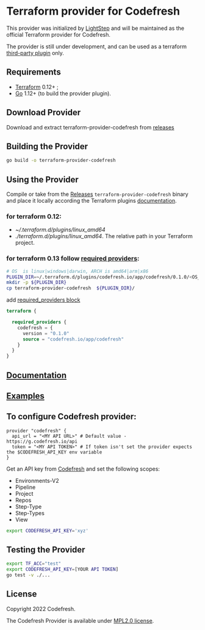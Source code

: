 # Terraform provider for Codefresh

This provider was initialized by [LightStep](https://lightstep.com/) and will be maintained as the official Terraform provider for Codefresh.

The provider is still under development, and can be used as a terraform [third-party plugin](https://www.terraform.io/docs/configuration/providers.html#third-party-plugins) only.

## Requirements

- [Terraform](https://www.terraform.io/downloads.html) 0.12+ ;
- [Go](https://golang.org/doc/install) 1.12+ (to build the provider plugin).

## Download Provider
Download and extract terraform-provider-codefresh from [releases](https://github.com/codefresh-io/terraform-provider-codefresh/releases)

## Building the Provider

```sh
go build -o terraform-provider-codefresh
```

## Using the Provider

Compile or take from the [Releases](https://github.com/codefresh-contrib/terraform-provider-codefresh/releases) `terraform-provider-codefresh` binary and place it locally according the Terraform plugins [documentation](https://www.terraform.io/docs/configuration/providers.html#third-party-plugins).

### for terraform 0.12:
- _~/.terraform.d/plugins/linux\_amd64_
- _./terraform.d/plugins/linux\_amd64_. The relative path in your Terraform project.

### for terraform 0.13 follow [required providers](https://www.terraform.io/docs/configuration/provider-requirements.html):
```bash
# OS  is linux|windows|darwin, ARCH is amd64|arm|x86
PLUGIN_DIR=~/.terraform.d/plugins/codefresh.io/app/codefresh/0.1.0/<OS_ARCH>
mkdir -p ${PLUGIN_DIR}
cp terraform-provider-codefresh  ${PLUGIN_DIR}/
```

add [required_providers block](https://www.terraform.io/docs/configuration/provider-requirements.html#requiring-providers)
```terraform
terraform {

  required_providers {
    codefresh = {
      version = "0.1.0"
      source = "codefresh.io/app/codefresh"
    }
  }
}
```


## [Documentation](./docs)

## [Examples](./examples)

## To configure Codefresh provider:

```hcl
provider "codefresh" {
  api_url = "<MY API URL>" # Default value - https://g.codefresh.io/api
  token = "<MY API TOKEN>" # If token isn't set the provider expects the $CODEFRESH_API_KEY env variable
}
```

Get an API key from [Codefresh](https://g.codefresh.io/user/settings) and set the following scopes:

- Environments-V2
- Pipeline
- Project
- Repos
- Step-Type
- Step-Types
- View

```bash
export CODEFRESH_API_KEY='xyz'
```

## Testing the Provider

```bash
export TF_ACC="test" 
export CODEFRESH_API_KEY=[YOUR API TOKEN]
go test -v ./...
```

## License

Copyright 2022 Codefresh.

The Codefresh Provider is available under [MPL2.0 license](./LICENSE).

